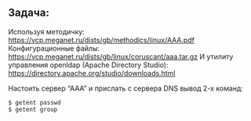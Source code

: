 ## Задача:
Используя методичку: https://vcp.meganet.ru/dists/gb/methodics/linux/AAA.pdf
Конфигурационные файлы: https://vcp.meganet.ru/dists/gb/linux/coruscant/aaa.tar.gz
И утилиту управления openldap (Apache Directory Studio): https://directory.apache.org/studio/downloads.html

Настоить сервер “ААА” и прислать с сервера DNS вывод 2-х команд:
```
$ getent passwd
$ getent group
```
